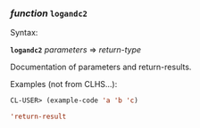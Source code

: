 ### <em>function</em> <strong>`logandc2`</strong>

Syntax:

<strong>`logandc2`</strong> <em>parameters</em> => <em>return-type</em>

Documentation of parameters and return-results.

Examples (not from CLHS...):

```lisp
CL-USER> (example-code 'a 'b 'c)

'return-result
```
